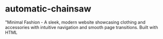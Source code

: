 # automatic-chainsaw
"Minimal Fashion - A sleek, modern website showcasing clothing and accessories with intuitive navigation and smooth page transitions. Built with HTML
